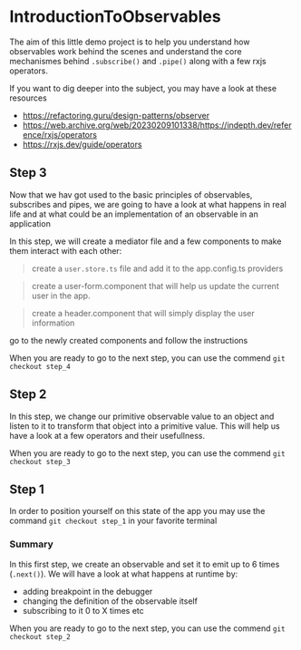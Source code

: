 # IntroductionToObservables

The aim of this little demo project is to help you understand how observables work behind the scenes and understand the core mechanismes behind `.subscribe()` and `.pipe()` along with a few rxjs operators.

If you want to dig deeper into the subject, you may have a look at these resources

- https://refactoring.guru/design-patterns/observer
- https://web.archive.org/web/20230209101338/https://indepth.dev/reference/rxjs/operators
- https://rxjs.dev/guide/operators

## Step 3

Now that we hav got used to the basic principles of observables, subscribes and pipes, we are going to have a look at what happens in real life and at what could be an implementation of an observable in an application

In this step, we will create a mediator file and a few components to make them interact with each other:

> create a `user.store.ts` file and add it to the app.config.ts providers

> create a user-form.component that will help us update the current user in the app.

> create a header.component that will simply display the user information

go to the newly created components and follow the instructions

When you are ready to go to the next step, you can use the commend `git checkout step_4`

## Step 2

In this step, we change our primitive observable value to an object and listen to it to transform that object into a primitive value.
This will help us have a look at a few operators and their usefullness.

When you are ready to go to the next step, you can use the commend `git checkout step_3`

## Step 1

In order to position yourself on this state of the app you may use the command `git checkout step_1` in your favorite terminal

### Summary

In this first step, we create an observable and set it to emit up to 6 times (`.next()`).
We will have a look at what happens at runtime by:  

- adding breakpoint in the debugger  
- changing the definition of the observable itself
- subscribing to it 0 to X times etc

When you are ready to go to the next step, you can use the commend `git checkout step_2`
